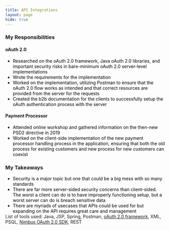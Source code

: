 ```yaml
---
title: API Integrations
layout: page
hide: true
---
```


<style>
p{
    color:black;
    text-indent: 2em;
    margin-bottom: 0.5em; 
}
ul{
    margin-bottom:0;
}
li{
    color:black;
    margin-bottom:0em;
}
dl{
    margin-bottom:0em;
    color:black;
}
</style>

<h3><b>My Responsibilities</b></h3>
<h4>oAuth 2.0</h4>
<ul>
    <li>Researched on the oAuth 2.0 framework, Java oAuth 2.0 libraries, and important security risks in bare-minimum oAuth 2.0 server-level implementations</li>
    <li>Wrote the requirements for the implementation</li>
    <li>Worked on the implementation, utilizing Postman to ensure that the oAuth 2.0 flow works as intended and that correct resources are provided from the server for the requests</li>
    <li>Created the b2b documentation for the clients to successfully setup the oAuth authentication process with the server</li>
</ul>
<h4>Payment Processor</h4>
<ul>
    <li>Attended online workshop and gathered information on the then-new PSD2 directive in 2019</li>
    <li>Worked on the client-side implementation of the new payment processor handling process in the application, ensuring that both the old process for existing customers and new process for new customers can coexist</li>
</ul>
<h3><b>My Takeaways</b></h3>
<ul>
    <li>Security is a major topic but one that could be a big mess with so many standards</li>
    <li>There are far more server-sided security concerns than client-sided. The worst a client can do is to have improperly functioning setup, but a worst server can do is breach sensitive data</li>
    <li>There are myriads of usecases that APIs could be used for but expanding on the API requires great care and management</li>
</ul>

<footer>List of tools used: Java, JSP, Spring, Postman, <a href="https://tools.ietf.org/html/rfc6749">oAuth 2.0 framework</a>, XML, PSQL, <a href="https://connect2id.com/products/nimbus-oauth-openid-connect-sdk">Nimbus OAuth 2.0 SDK</a>, REST</footer>